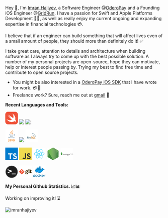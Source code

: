 Hey 👋, I'm [Imran Hajiyev](https://imranhajiyev.netlify.app), a Software Engineer @[OderoPay](https://oderopay.com.tr) and a Founding iOS Engineer @[GridRun](https://gridrun.live). I have a passion for Swift and Apple Platforms Development 👨‍💻, as well as really enjoy my current ongoing and expanding expertise in financial technologies 💳. 

I believe that if an engineer can build something that will affect lives even of a small amount of people, they should more than definitely do it! ✅

I take great care, attention to details and architecture when building software as I always try to come up with the best possible solution. 
A number of my personal projects are open-source, hope they can motivate, help or interest people passing by. Trying my best to find free time and contribute to open source projects.

- You might be also interested in a [OderoPay iOS SDK](https://github.com/TokenPayEng/oderopay-ios) that I have wrote for work. 💳📲
- Freelance work? Sure, reach me out at [gmail](mailto:haciyev008@gmail.com) 💼



**Recent Languages and Tools:**

<code><img height="40" src="https://raw.githubusercontent.com/github/explore/80688e429a7d4ef2fca1e82350fe8e3517d3494d/topics/swift/swift.png"></code>
<code><img height="40" src="https://github.com/windrunner21/windrunner21/assets/18750749/a5b45eee-7c16-42f6-8e30-8de9ebe09692"></code>
<code><img height="40" src="https://github.com/windrunner21/windrunner21/assets/18750749/8b7d457f-e626-4f59-98b3-838c003fc781"></code>

<code><img height="40" src="https://raw.githubusercontent.com/github/explore/80688e429a7d4ef2fca1e82350fe8e3517d3494d/topics/java/java.png"></code>
<code><img height="40" src="https://github.com/windrunner21/windrunner21/assets/18750749/5a8bd07c-e2ac-4aa2-a0ad-cb546462076f"></code>
<code><img height="40" src="https://raw.githubusercontent.com/github/explore/80688e429a7d4ef2fca1e82350fe8e3517d3494d/topics/mysql/mysql.png"></code>

<code><img height="40" src="https://raw.githubusercontent.com/github/explore/80688e429a7d4ef2fca1e82350fe8e3517d3494d/topics/typescript/typescript.png"></code>
<code><img height="40" src="https://raw.githubusercontent.com/github/explore/80688e429a7d4ef2fca1e82350fe8e3517d3494d/topics/javascript/javascript.png"></code>
<code><img height="40" src="https://raw.githubusercontent.com/github/explore/80688e429a7d4ef2fca1e82350fe8e3517d3494d/topics/react/react.png"></code>
<code><img height="40" src="https://raw.githubusercontent.com/github/explore/80688e429a7d4ef2fca1e82350fe8e3517d3494d/topics/nodejs/nodejs.png"></code>
<code><img height="40" src="https://raw.githubusercontent.com/github/explore/80688e429a7d4ef2fca1e82350fe8e3517d3494d/topics/mongodb/mongodb.png"></code>

<code><img height="40" src="https://raw.githubusercontent.com/github/explore/80688e429a7d4ef2fca1e82350fe8e3517d3494d/topics/terminal/terminal.png"></code>
<code><img height="40" src="https://raw.githubusercontent.com/github/explore/80688e429a7d4ef2fca1e82350fe8e3517d3494d/topics/git/git.png"></code>
<code><img height="40" src="https://raw.githubusercontent.com/github/explore/80688e429a7d4ef2fca1e82350fe8e3517d3494d/topics/docker/docker.png"></code>


**My Personal Github Statistics. 📈📊**

Working on improving it! ⌛️

<img src="https://github-readme-stats.vercel.app/api?username=windrunner21&show_icons=true&theme=dark" alt="imranhajiyev" />
